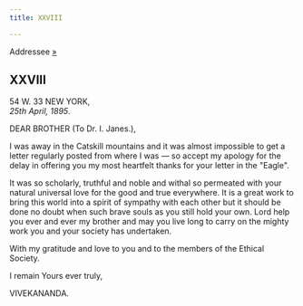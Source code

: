 ```yaml
---
title: XXVIII

---
```





  

  
Addressee [»](37_friend.htm)

## XXVIII

54 W. 33 NEW YORK,  
*25th April, 1895*.

DEAR BROTHER (To Dr. I. Janes.),

I was away in the Catskill mountains and it was almost impossible to get
a letter regularly posted from where I was — so accept my apology for
the delay in offering you my most heartfelt thanks for your letter in
the "Eagle".

It was so scholarly, truthful and noble and withal so permeated with
your natural universal love for the good and true everywhere. It is a
great work to bring this world into a spirit of sympathy with each other
but it should be done no doubt when such brave souls as you still hold
your own. Lord help you ever and ever my brother and may you live long
to carry on the mighty work you and your society has undertaken.

With my gratitude and love to you and to the members of the Ethical
Society.

I remain Yours ever truly,

VIVEKANANDA.



